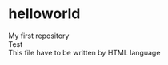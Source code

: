 helloworld
==========

My first repository 
<br>Test
<br>This file have to be written by HTML language
